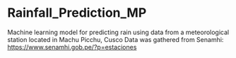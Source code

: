 # Rainfall_Prediction_MP
Machine learning model for predicting rain using data from a meteorological station located in Machu Picchu, Cusco
Data was gathered from Senamhi: https://www.senamhi.gob.pe/?p=estaciones
